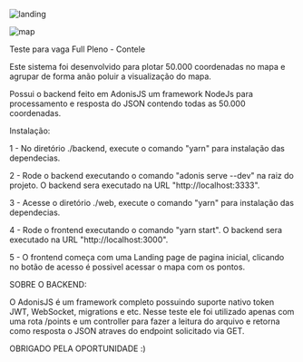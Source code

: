 ![landing](https://user-images.githubusercontent.com/30902898/113479328-dd937100-9464-11eb-964d-59fa78263936.png)

![map](https://user-images.githubusercontent.com/30902898/113479307-ae7cff80-9464-11eb-93ce-17fdf934549d.png)


Teste para vaga Full Pleno - Contele

Este sistema foi desenvolvido para plotar 50.000 coordenadas no mapa e agrupar de forma anão poluir a visualização do mapa.

Possui o backend feito em AdonisJS um framework NodeJs para processamento e resposta do JSON contendo todas as 50.000 coordenadas.

Instalação:

1 - No diretório ./backend, execute o comando "yarn" para instalação das dependecias.

2 - Rode o backend executando o comando "adonis serve --dev" na raiz do projeto. O backend sera executado na URL "http://localhost:3333".

3 - Acesse o diretório ./web, execute o comando "yarn" para instalação das dependecias.

4 - Rode o frontend executando o comando "yarn start". O backend sera executado na URL "http://localhost:3000".

5 - O frontend começa com uma Landing page de pagina inicial, clicando no botão de acesso é possivel acessar o mapa com os pontos. 

SOBRE O BACKEND:
   
   O AdonisJS é um framework completo possuindo suporte nativo token JWT, WebSocket, migrations e etc. Nesse teste ele foi utilizado apenas com uma rota /points e um controller para fazer a leitura do arquivo e retorna como resposta o JSON atraves do endpoint solicitado via GET.

OBRIGADO PELA OPORTUNIDADE :)

